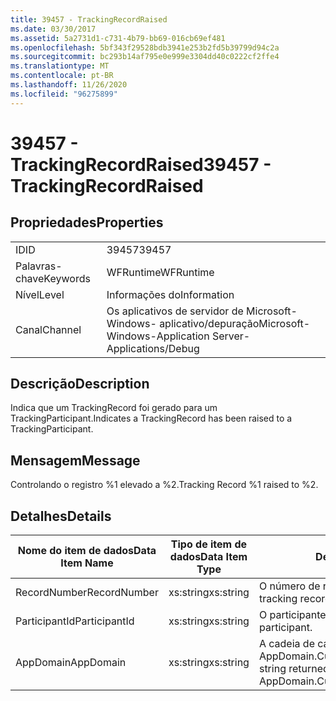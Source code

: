 ```yaml
---
title: 39457 - TrackingRecordRaised
ms.date: 03/30/2017
ms.assetid: 5a2731d1-c731-4b79-bb69-016cb69ef481
ms.openlocfilehash: 5bf343f29528bdb3941e253b2fd5b39799d94c2a
ms.sourcegitcommit: bc293b14af795e0e999e3304dd40c0222cf2ffe4
ms.translationtype: MT
ms.contentlocale: pt-BR
ms.lasthandoff: 11/26/2020
ms.locfileid: "96275899"
---
```

# <a name="39457---trackingrecordraised"></a><span data-ttu-id="f2a22-102">39457 - TrackingRecordRaised</span><span class="sxs-lookup"><span data-stu-id="f2a22-102">39457 - TrackingRecordRaised</span></span>

## <a name="properties"></a><span data-ttu-id="f2a22-103">Propriedades</span><span class="sxs-lookup"><span data-stu-id="f2a22-103">Properties</span></span>  
  
|||  
|-|-|  
|<span data-ttu-id="f2a22-104">ID</span><span class="sxs-lookup"><span data-stu-id="f2a22-104">ID</span></span>|<span data-ttu-id="f2a22-105">39457</span><span class="sxs-lookup"><span data-stu-id="f2a22-105">39457</span></span>|  
|<span data-ttu-id="f2a22-106">Palavras-chave</span><span class="sxs-lookup"><span data-stu-id="f2a22-106">Keywords</span></span>|<span data-ttu-id="f2a22-107">WFRuntime</span><span class="sxs-lookup"><span data-stu-id="f2a22-107">WFRuntime</span></span>|  
|<span data-ttu-id="f2a22-108">Nível</span><span class="sxs-lookup"><span data-stu-id="f2a22-108">Level</span></span>|<span data-ttu-id="f2a22-109">Informações do</span><span class="sxs-lookup"><span data-stu-id="f2a22-109">Information</span></span>|  
|<span data-ttu-id="f2a22-110">Canal</span><span class="sxs-lookup"><span data-stu-id="f2a22-110">Channel</span></span>|<span data-ttu-id="f2a22-111">Os aplicativos de servidor de Microsoft-Windows- aplicativo/depuração</span><span class="sxs-lookup"><span data-stu-id="f2a22-111">Microsoft-Windows-Application Server-Applications/Debug</span></span>|  
  
## <a name="description"></a><span data-ttu-id="f2a22-112">Descrição</span><span class="sxs-lookup"><span data-stu-id="f2a22-112">Description</span></span>  

 <span data-ttu-id="f2a22-113">Indica que um TrackingRecord foi gerado para um TrackingParticipant.</span><span class="sxs-lookup"><span data-stu-id="f2a22-113">Indicates a TrackingRecord has been raised to a TrackingParticipant.</span></span>  
  
## <a name="message"></a><span data-ttu-id="f2a22-114">Mensagem</span><span class="sxs-lookup"><span data-stu-id="f2a22-114">Message</span></span>  

 <span data-ttu-id="f2a22-115">Controlando o registro %1 elevado a %2.</span><span class="sxs-lookup"><span data-stu-id="f2a22-115">Tracking Record %1 raised to %2.</span></span>  
  
## <a name="details"></a><span data-ttu-id="f2a22-116">Detalhes</span><span class="sxs-lookup"><span data-stu-id="f2a22-116">Details</span></span>  
  
|<span data-ttu-id="f2a22-117">Nome do item de dados</span><span class="sxs-lookup"><span data-stu-id="f2a22-117">Data Item Name</span></span>|<span data-ttu-id="f2a22-118">Tipo de item de dados</span><span class="sxs-lookup"><span data-stu-id="f2a22-118">Data Item Type</span></span>|<span data-ttu-id="f2a22-119">Descrição</span><span class="sxs-lookup"><span data-stu-id="f2a22-119">Description</span></span>|  
|--------------------|--------------------|-----------------|  
|<span data-ttu-id="f2a22-120">RecordNumber</span><span class="sxs-lookup"><span data-stu-id="f2a22-120">RecordNumber</span></span>|<span data-ttu-id="f2a22-121">xs:string</span><span class="sxs-lookup"><span data-stu-id="f2a22-121">xs:string</span></span>|<span data-ttu-id="f2a22-122">O número de registro controlando.</span><span class="sxs-lookup"><span data-stu-id="f2a22-122">The tracking record number.</span></span>|  
|<span data-ttu-id="f2a22-123">ParticipantId</span><span class="sxs-lookup"><span data-stu-id="f2a22-123">ParticipantId</span></span>|<span data-ttu-id="f2a22-124">xs:string</span><span class="sxs-lookup"><span data-stu-id="f2a22-124">xs:string</span></span>|<span data-ttu-id="f2a22-125">O participante de rastreamento.</span><span class="sxs-lookup"><span data-stu-id="f2a22-125">The tracking participant.</span></span>|  
|<span data-ttu-id="f2a22-126">AppDomain</span><span class="sxs-lookup"><span data-stu-id="f2a22-126">AppDomain</span></span>|<span data-ttu-id="f2a22-127">xs:string</span><span class="sxs-lookup"><span data-stu-id="f2a22-127">xs:string</span></span>|<span data-ttu-id="f2a22-128">A cadeia de caracteres retornada por AppDomain.CurrentDomain.FriendlyName.</span><span class="sxs-lookup"><span data-stu-id="f2a22-128">The string returned by AppDomain.CurrentDomain.FriendlyName.</span></span>|

